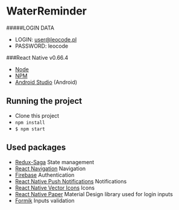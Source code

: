 # WaterReminder

#####LOGIN DATA
- LOGIN: user@leocode.pl
- PASSWORD: leocode

###React Native v0.66.4

- [Node](http://nodejs.org/)
- [NPM](https://www.npmjs.com/)
- [Android Studio](https://developer.android.com/studio) (Android)

## Running the project

- Clone this project
- `npm install`
- `$ npm start`

## Used packages

- [Redux-Saga](https://redux-saga.js.org/) State management
- [React Navigation](https://reactnavigation.org/) Navigation
- [Firebase](https://firebase.google.com/) Authentication
- [React Native Push Notifications](https://github.com/zo0r/react-native-push-notification) Notifications
- [React Native Vector Icons](https://github.com/oblador/react-native-vector-icons) Icons
- [React Native Paper](https://reactnativepaper.com/) Material Design library used for login inputs
- [Formik](https://formik.org/) Inputs validation
